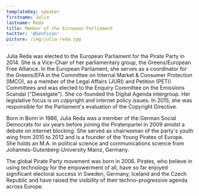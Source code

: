 ```yaml
---
templateKey: speaker
firstname: Julia
lastname: Reda
title: Member of the European Parliament
twitter: '@Senficon'
picture: /img/julia-reda.jpg
---
```

Julia Reda was elected to the European Parliament for the Pirate Party in 2014. She is a Vice-Chair of her parliamentary group, the Greens/European Free Alliance. In the European Parliament, she serves as a coordinator for the Greens/EFA in the Committee on Internal Market & Consumer Protection (IMCO), as a member of the Legal Affairs (JURI) and Petition (PETI) Committees and was elected to the Enquiry Committee on the Emissions Scandal (\"Dieselgate\"). She co-founded the Digital Agenda intergroup. Her legislative focus is on copyright and internet policy issues. In 2015, she was responsible for the Parliament's evaluation of the Copyright Directive.

Born in Bonn in 1986, Julia Reda was a member of the German Social Democrats for six years before joining the Piratenpartei in 2009 amidst a debate on internet blocking. She served as chairwoman of the party's youth wing from 2010 to 2012 and is a founder of the Young Pirates of Europe. She holds an M.A. in political science and communications science from Johannes-Gutenberg-University Mainz, Germany.

The global Pirate Party movement was born in 2006. Pirates, who believe in using technology for the empowerment of all, have so far enjoyed significant electoral success in Sweden, Germany, Iceland and the Czech Republic and have raised the visibility of their techno-progressive agenda across Europe.
